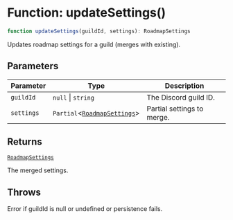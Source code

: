 # Function: updateSettings()

```ts
function updateSettings(guildId, settings): RoadmapSettings
```

Updates roadmap settings for a guild (merges with existing).

## Parameters

| Parameter | Type | Description |
| ------ | ------ | ------ |
| `guildId` | `null` \| `string` | The Discord guild ID. |
| `settings` | `Partial`\<[`RoadmapSettings`](Interface.RoadmapSettings.md)\> | Partial settings to merge. |

## Returns

[`RoadmapSettings`](Interface.RoadmapSettings.md)

The merged settings.

## Throws

Error if guildId is null or undefined or persistence fails.
